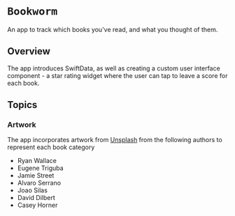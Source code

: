 # ``Bookworm``

An app to track which books you've read, and what you thought of them.

## Overview

The app introduces SwiftData, as well as creating a custom user interface component - a star rating widget
where the user can tap to leave a score for each book.

## Topics

### Artwork

The app incorporates artwork from [Unsplash](https://unsplash.com) from the following authors to represent each book category

- Ryan Wallace
- Eugene Triguba
- Jamie Street
- Alvaro Serrano
- Joao Silas
- David Dilbert
- Casey Horner
